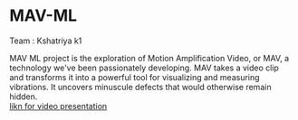 # MAV-ML

Team : Kshatriya k1 

MAV ML project is the exploration of Motion Amplification Video, or MAV, a technology we've been passionately developing. MAV takes a video clip and transforms it into a powerful tool for visualizing and measuring vibrations. It uncovers minuscule defects that would otherwise remain hidden.</br>
<a href="https://www.loom.com/share/4dd1862b31c5482382119673ba263a65?sid=7ee05074-879b-4c33-a4b5-38122a99fe13" target="_blank">likn for video presentation</a>
